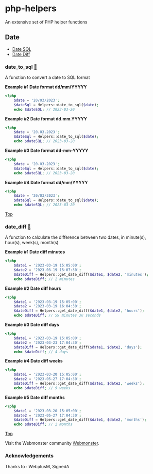 # php-helpers
An extensive set of PHP helper functions

## Date

* [Date SQL](DATE.md#date_to_sql-)
* [Date Diff](DATE.md#date_diff-)

### date_to_sql [🔗](DATE.md#date_to_sql-)

A function to convert a date to SQL format

**Example #1 Date format dd/mm/YYYYY**
```php
<?php
    $date = '20/03/2023';
    $dateSql = Helpers::date_to_sql($date);
    echo $dateSQL; // 2023-03-20
```
**Example #2 Date format dd.mm.YYYYY**
```php
<?php
    $date = '20.03.2023';
    $dateSql = Helpers::date_to_sql($date);
    echo $dateSQL; // 2023-03-20
```
**Example #3 Date format dd-mm-YYYYY**
```php
<?php
    $date = '20-03-2023';
    $dateSql = Helpers::date_to_sql($date);
    echo $dateSQL; // 2023-03-20
```
**Example #4 Date format dd/mm/YYYYY**
```php
<?php
    $date = '20/03/2023';
    $dateSql = Helpers::date_to_sql($date);
    echo $dateSQL; // 2023-03-20
```
[Top](#date)

### date_diff [🔗](DATE.md#date_diff-)
A function to calculate the difference between two dates, in minute(s), hour(s), week(s), month(s)

**Example #1 Date diff minutes**
```php
<?php
    $date1 = '2023-03-19 15:05:00';
    $date2 = '2023-03-19 15:07:30';
    $dateDiff = Helpers::get_date_diff($date1, $date2, 'minutes');
    echo $dateDiff; // 2 minutes
```
**Example #2 Date diff hours**
```php
<?php
    $date1 = '2023-03-19 15:05:00';
    $date2 = '2023-03-19 16:04:30';
    $dateDiff = Helpers::get_date_diff($date1, $date2, 'hours');
    echo $dateDiff; // 59 minutes 30 seconds
```
**Example #3 Date diff days**
```php
<?php
    $date1 = '2023-03-19 15:05:00';
    $date2 = '2023-03-23 17:04:30';
    $dateDiff = Helpers::get_date_diff($date1, $date2, 'days');
    echo $dateDiff; // 4 days
```
**Example #4 Date diff weeks**
```php
<?php
    $date1 = '2023-03-20 15:05:00';
    $date2 = '2023-05-27 17:04:30';
    $dateDiff = Helpers::get_date_diff($date1, $date2, 'weeks');
    echo $dateDiff; // 9 weeks
```
**Example #5 Date diff months**
```php
<?php
    $date1 = '2023-03-20 15:05:00';
    $date2 = '2023-05-27 17:04:30';
    $dateDiff = Helpers::get_date_diff($date1, $date2, 'months');
    echo $dateDiff; // 2 months
```
[Top](#date)

Visit the Webmonster community [Webmonster](https://webmonster.tech).

### Acknowledgements
Thanks to : WebplusM, SignedA
